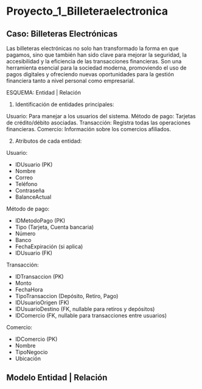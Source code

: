 # Proyecto_1_Billeteraelectronica




## Caso: Billeteras Electrónicas

Las billeteras electrónicas no solo han transformado la forma en que pagamos, sino que también han sido clave para mejorar la seguridad, la accesibilidad y la eficiencia de las transacciones financieras. Son una herramienta esencial para la sociedad moderna, promoviendo el uso de pagos digitales y ofreciendo nuevas oportunidades para la gestión financiera tanto a nivel personal como empresarial.

ESQUEMA: Entidad | Relación

1. Identificación de entidades principales:

Usuario: Para manejar a los usuarios del sistema.
Método de pago: Tarjetas de crédito/débito   asociadas.
Transacción: Registra todas las operaciones financieras.
Comercio: Información sobre los comercios afiliados.


2. Atributos de cada entidad:

Usuario:

- IDUsuario (PK)
- Nombre
- Correo
- Teléfono
- Contraseña
- BalanceActual


Método de pago:

- IDMetodoPago (PK)
- Tipo (Tarjeta, Cuenta bancaria)
- Número
- Banco
- FechaExpiración (si aplica)
- IDUsuario (FK)


Transacción:

- IDTransaccion (PK)
- Monto
- FechaHora
- TipoTransaccion (Depósito, Retiro, Pago)
- IDUsuarioOrigen (FK)
- IDUsuarioDestino (FK, nullable para retiros y depósitos)
- IDComercio (FK, nullable para transacciones entre usuarios)


Comercio:

- IDComercio (PK)
- Nombre
- TipoNegocio
- Ubicación


## Modelo Entidad | Relación
